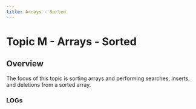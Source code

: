 ```yaml
---
title: Arrays - Sorted
---
```

# Topic M - Arrays - Sorted

## Overview

The focus of this topic is sorting arrays and performing searches, inserts, and deletions from a sorted array.

### LOGs
